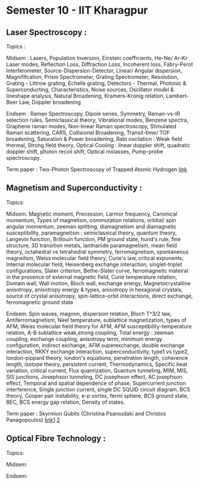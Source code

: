 # Semester 10 - IIT Kharagpur

## Laser Spectroscopy : 
Topics : 

Midsem : Lasers, Population Inversion, Einstein coefficients, He-Ne/ Ar-Kr Laser modes, Reflection Loss, Diffraction Loss, Incoherent loss, Fabry-Perot Interferometer, Source-Dispersion-Detector, Linear/ Angular dispersion, Magnififcation, Prism Spectrometer, Grating Spectrometer, Resolution, Grating - Littrow grating, Echelle grating, Detectors - Thermal, Photonic & Superconducting, Characteristics, Noise sources, Oscillator model & lineshape analysis, Natural Broadening, Kramers-Kronig relation, Lambert-Beer Law, Doppler broadening

Endsem : Raman Spectroscopy, Dipole series, Symmetry, Raman-vs-IR selection rules, Semiclassical theory, Vibrational modes, Benzene spectra, Graphene raman modes, Non-linear Raman spectroscopy, Stimulated Raman scattering, CARS, Collisional Broadening, Transit-time/ TOF broadening, Saturation & Power broadening, Rabi oscilation : Weak field thermal, Strong field theory, Optical Cooling : linear doppler shift, quadratic doppler shift, photon recoil shift, Optical molasses, Pump-probe spectroscopy.

Term paper : Two-Photon Spectroscopy of Trapped Atomic Hydrogen [link](https://journals.aps.org/prl/abstract/10.1103/PhysRevLett.77.255)

## Magnetism and Superconductivity : 
Topics:

Midsem: Magnetic moment, Precession, Larmor frequency, Canonical momentum, Types of magnetism, commutation relations, orbital/ spin angular momentum, zeeman splitting, diamagnetism and diamagneitc susceptibility, paramagneitsm : semiclassical theory, quantum theory, Langevin function, Brillouin function, PM ground state, hund's rule, fine structure, 3D transition metals, lanthanide paramagnetism, mean field theory, octahedral vs tetrahedral symmetry, ferromagnetism, spontaneous magneitsm, Weiss molecular field theory, Curie's law, critical exponents, Internal molecular field, Heisenberg exchange interaction, singlet-triplet configurations, Slater criterion, Bethe-Slater curve, ferromagneitc mateiral in the presence of external magnetic field, Curie temperature relation, Domain wall, Wall motion, Bloch wall, exchange energy, Magnetocrystalline anisotropy, anisotropy energy & types, anisotropy in hexagonal crystals, source of crystal anisotropy, spin-lattice-orbit interactions, direct exchange, ferromagnetic ground state

Endsem: Spin waves, magnon, dispersion relation, Bloch T^3/2 law, Antiferromagnetism, Neel temperature, sublattice magnetization, types of AFM, Weiss molecular field theory for AFM, AFM susceptibility-temperature relation, A-B sublattice weak,strong coupling, Total energy : zeeman coupling, exchange coupling, anisotropy term, minimum energy configuration, indirect exchange, AFM superexchange, double exchange interaction, RKKY exchange interaction, superconductivity, type1 vs type2, london-pippard theory, london's equations, penetration length, coherence length, isotope theory, persistent current, Thermodynamics, Specific heat variation, critical current, Flux quantization, Quantum tunneling, MIM, MIS, SIS junctions, Josephson tunneling, DC josephson effect, AC josephson effect, Temporal and spatial dependence of phase, Supercurrent junction interference, Single junction current, single DC SQUID circuit diagram, BCS theory, Cooper pair instability, e-p vortex, fermi sphere, BCS ground state, BEC, BCS energy gap relation, Density of states.

Term paper : Skyrmion Qubits (Christina Psaroudaki and Christos Panagopoulos) [link1](https://journals.aps.org/prl/abstract/10.1103/PhysRevLett.127.067201) [2](https://arxiv.org/pdf/2401.03773)

## Optical Fibre Technology : 
Topics:

Midsem:

Endsem:
